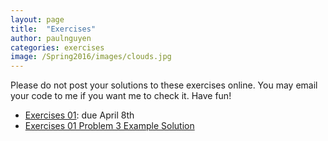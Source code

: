 ```yaml
---
layout: page
title:  "Exercises"
author: paulnguyen
categories: exercises
image: /Spring2016/images/clouds.jpg
---
```


Please do not post your solutions to these exercises online. You may email your code to me if you want me to check it. Have fun!

- [Exercises 01][ex01]: due April 8th
- [Exercises 01 Problem 3 Example Solution][ex01samp]



[ex01]: /Spring2016/files/exercises/exercises01.pdf
[ex01samp]: /Spring2016/files/exercises/src01/exercises01